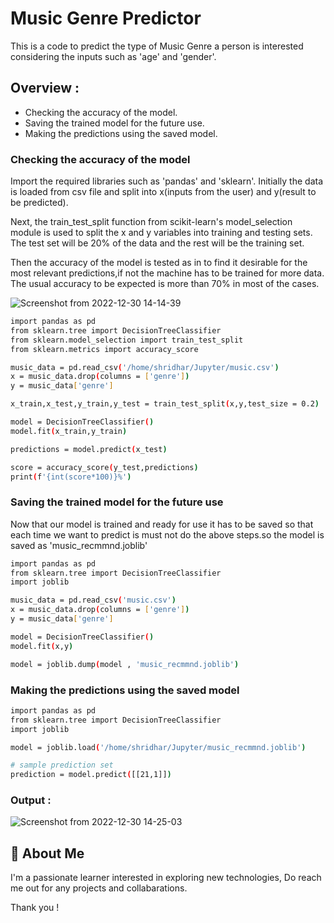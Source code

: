 
# Music Genre Predictor

This is a code to predict the type of Music Genre a person is interested considering the inputs such as 'age' and 'gender'.


## Overview : 

 - Checking the accuracy of the model.
 - Saving the trained model for the future use.
 - Making the predictions using the saved model.


### Checking the accuracy of the model

Import the required libraries such as 'pandas' and 'sklearn'. Initially the data is loaded from csv file and split into x(inputs from the user) and y(result to be predicted).

Next, the train_test_split function from scikit-learn's model_selection module is used to split the x and y variables into training and testing sets. The test set will be 20% of the data and the rest will be the training set.

Then the accuracy of the model is tested as in to find it desirable for the most relevant predictions,if not the machine has to be trained for more data. The usual accuracy to be expected is more than 70% in most of the cases.

![Screenshot from 2022-12-30 14-14-39](https://user-images.githubusercontent.com/116273227/210052033-33fc6945-3b1d-402f-93c0-a9d1ae344a49.png)

```bash
import pandas as pd
from sklearn.tree import DecisionTreeClassifier
from sklearn.model_selection import train_test_split
from sklearn.metrics import accuracy_score

music_data = pd.read_csv('/home/shridhar/Jupyter/music.csv')
x = music_data.drop(columns = ['genre'])
y = music_data['genre']

x_train,x_test,y_train,y_test = train_test_split(x,y,test_size = 0.2)

model = DecisionTreeClassifier()
model.fit(x_train,y_train)

predictions = model.predict(x_test)

score = accuracy_score(y_test,predictions)
print(f'{int(score*100)}%')
```
### Saving the trained model for the future use

Now that our model is trained and ready for use it has to be saved so that each time we want to predict is must not do the above steps.so the model is saved as 'music_recmmnd.joblib'

```bash
import pandas as pd
from sklearn.tree import DecisionTreeClassifier
import joblib

music_data = pd.read_csv('music.csv')
x = music_data.drop(columns = ['genre'])
y = music_data['genre']

model = DecisionTreeClassifier()
model.fit(x,y)

model = joblib.dump(model , 'music_recmmnd.joblib')
```

### Making the predictions using the saved model

```bash
import pandas as pd
from sklearn.tree import DecisionTreeClassifier
import joblib

model = joblib.load('/home/shridhar/Jupyter/music_recmmnd.joblib')

# sample prediction set
prediction = model.predict([[21,1]])
```
### Output : 

![Screenshot from 2022-12-30 14-25-03](https://user-images.githubusercontent.com/116273227/210052459-7a235e33-f530-4cee-94ad-fbd8b2fdbcdc.png)


## 🚀 About Me
I'm a passionate learner interested in exploring new technologies, Do reach me out for any projects and collabarations.

  Thank you !

